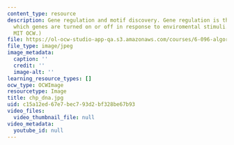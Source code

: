 ```yaml
---
content_type: resource
description: Gene regulation and motif discovery. Gene regulation is the process by
  which genes are turned on or off in response to enviromental stimuli. (Figure by
  MIT OCW.)
file: https://ol-ocw-studio-app-qa.s3.amazonaws.com/courses/6-096-algorithms-for-computational-biology-spring-2005/c15a12ed67e7bec793d2bf328be67b93_chp_dna.jpg
file_type: image/jpeg
image_metadata:
  caption: ''
  credit: ''
  image-alt: ''
learning_resource_types: []
ocw_type: OCWImage
resourcetype: Image
title: chp_dna.jpg
uid: c15a12ed-67e7-bec7-93d2-bf328be67b93
video_files:
  video_thumbnail_file: null
video_metadata:
  youtube_id: null
---
```

